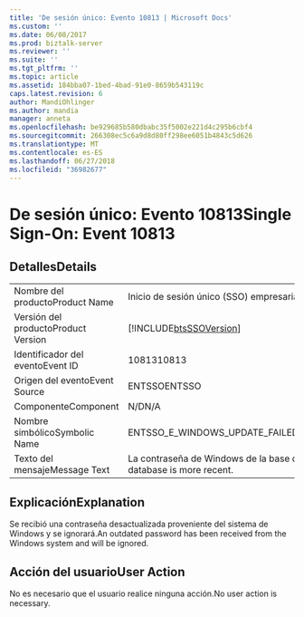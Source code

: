 ```yaml
---
title: 'De sesión único: Evento 10813 | Microsoft Docs'
ms.custom: ''
ms.date: 06/08/2017
ms.prod: biztalk-server
ms.reviewer: ''
ms.suite: ''
ms.tgt_pltfrm: ''
ms.topic: article
ms.assetid: 184bba07-1bed-4bad-91e0-8659b543119c
caps.latest.revision: 6
author: MandiOhlinger
ms.author: mandia
manager: anneta
ms.openlocfilehash: be929685b580dbabc35f5002e221d4c295b6cbf4
ms.sourcegitcommit: 266308ec5c6a9d8d80ff298ee6051b4843c5d626
ms.translationtype: MT
ms.contentlocale: es-ES
ms.lasthandoff: 06/27/2018
ms.locfileid: "36982677"
---
```

# <a name="single-sign-on-event-10813"></a><span data-ttu-id="d0c61-102">De sesión único: Evento 10813</span><span class="sxs-lookup"><span data-stu-id="d0c61-102">Single Sign-On: Event 10813</span></span>
## <a name="details"></a><span data-ttu-id="d0c61-103">Detalles</span><span class="sxs-lookup"><span data-stu-id="d0c61-103">Details</span></span>  
  
|                 |                                                            |
|-----------------|------------------------------------------------------------|
|  <span data-ttu-id="d0c61-104">Nombre del producto</span><span class="sxs-lookup"><span data-stu-id="d0c61-104">Product Name</span></span>   |                 <span data-ttu-id="d0c61-105">Inicio de sesión único (SSO) empresarial</span><span class="sxs-lookup"><span data-stu-id="d0c61-105">Enterprise Single Sign-On</span></span>                  |
| <span data-ttu-id="d0c61-106">Versión del producto</span><span class="sxs-lookup"><span data-stu-id="d0c61-106">Product Version</span></span> | [!INCLUDE[btsSSOVersion](../includes/btsssoversion-md.md)] |
|    <span data-ttu-id="d0c61-107">Identificador del evento</span><span class="sxs-lookup"><span data-stu-id="d0c61-107">Event ID</span></span>     |                           <span data-ttu-id="d0c61-108">10813</span><span class="sxs-lookup"><span data-stu-id="d0c61-108">10813</span></span>                            |
|  <span data-ttu-id="d0c61-109">Origen del evento</span><span class="sxs-lookup"><span data-stu-id="d0c61-109">Event Source</span></span>   |                           <span data-ttu-id="d0c61-110">ENTSSO</span><span class="sxs-lookup"><span data-stu-id="d0c61-110">ENTSSO</span></span>                           |
|    <span data-ttu-id="d0c61-111">Componente</span><span class="sxs-lookup"><span data-stu-id="d0c61-111">Component</span></span>    |                            <span data-ttu-id="d0c61-112">N/D</span><span class="sxs-lookup"><span data-stu-id="d0c61-112">N/A</span></span>                             |
|  <span data-ttu-id="d0c61-113">Nombre simbólico</span><span class="sxs-lookup"><span data-stu-id="d0c61-113">Symbolic Name</span></span>  |         <span data-ttu-id="d0c61-114">ENTSSO_E_WINDOWS_UPDATE_FAILED_MORE_RECENT</span><span class="sxs-lookup"><span data-stu-id="d0c61-114">ENTSSO_E_WINDOWS_UPDATE_FAILED_MORE_RECENT</span></span>         |
|  <span data-ttu-id="d0c61-115">Texto del mensaje</span><span class="sxs-lookup"><span data-stu-id="d0c61-115">Message Text</span></span>   |  <span data-ttu-id="d0c61-116">La contraseña de Windows de la base de datos de SSO es más reciente.</span><span class="sxs-lookup"><span data-stu-id="d0c61-116">The Windows password in the SSO database is more recent.</span></span>  |
  
## <a name="explanation"></a><span data-ttu-id="d0c61-117">Explicación</span><span class="sxs-lookup"><span data-stu-id="d0c61-117">Explanation</span></span>  
 <span data-ttu-id="d0c61-118">Se recibió una contraseña desactualizada proveniente del sistema de Windows y se ignorará.</span><span class="sxs-lookup"><span data-stu-id="d0c61-118">An outdated password has been received from the Windows system and will be ignored.</span></span>  
  
## <a name="user-action"></a><span data-ttu-id="d0c61-119">Acción del usuario</span><span class="sxs-lookup"><span data-stu-id="d0c61-119">User Action</span></span>  
 <span data-ttu-id="d0c61-120">No es necesario que el usuario realice ninguna acción.</span><span class="sxs-lookup"><span data-stu-id="d0c61-120">No user action is necessary.</span></span>